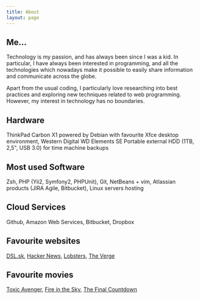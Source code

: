 ```yaml
---
title: About
layout: page
---
```


## Me...

Technology is my passion, and has always been since I was a kid. In particular, 
I have always been interested in programming, and all the technologies 
which nowadays make it possible to easily share information and communicate across 
the globe.

Apart from the usual coding, I particularly love researching into best practices 
and exploring new techniques related to web programming. 
However, my interest in technology has no boundaries.

## Hardware

ThinkPad Carbon X1 powered by Debian with favourite Xfce desktop environment, Western Digital WD Elements SE Portable external HDD (1TB, 2,5", USB 3.0) for time machine backups

## Most used Software

Zsh, PHP (Yii2, Symfony2, PHPUnit), Git, NetBeans + vim, Atlassian products (JIRA Agile, Bitbucket), Linux servers hosting

## Cloud Services

Github, Amazon Web Services, Bitbucket, Dropbox

## Favourite websites

[DSL.sk](http://www.dsl.sk/), [Hacker News](https://news.ycombinator.com/), [Lobsters](https://lobste.rs/), [The Verge](https://www.theverge.com/)

## Favourite movies

[Toxic Avenger](http://www.imdb.com/title/tt0090190/?ref_=fn_al_tt_1), [Fire in the Sky](http://www.imdb.com/title/tt0106912/?ref_=nv_sr_1), [The Final Countdown](http://www.imdb.com/title/tt0080736/?ref_=nv_sr_1)


